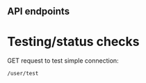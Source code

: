 ## API endpoints

# Testing/status checks

GET request to test simple connection:

```
/user/test
```
